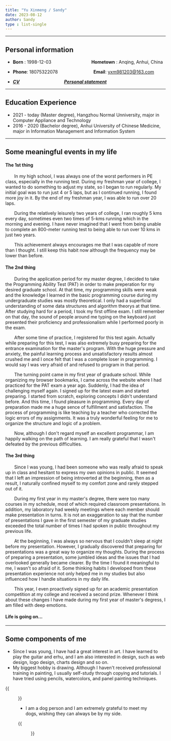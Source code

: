 ```yaml
---
title: "Yu Xinmeng / Sandy"
date: 2023-08-12
author: Sandy
type : list-single
---
```

---

## **Personal information**

- **Born** : 1998-12-03&emsp;&emsp;&emsp;&emsp;&emsp;&emsp;&emsp;&emsp;&emsp;**Hometown** : Anqing, Anhui, China

- **Phone**: 18075322078&emsp;&emsp;&emsp;&emsp;&emsp;&emsp;&emsp;&emsp;**Email**: yxm981203@163.com

- [***CV***](https://wooooov.github.io/files/CV.pdf)&emsp;&emsp;&emsp;&emsp;&emsp;&emsp;&emsp;&emsp;&emsp;&emsp;[***Personal statement***](https://wooooov.github.io/files/PersonalStatement.pdf) 



---

## **Education Experience**
- 2021 - today (Master degree), Hangzhou Normal Unniversity, major in Computer Appliance and Technology
- 2016 - 2020 (Bachelor degree), Anhui University of Chinese Medicine, major in Information Management and Information System

---

## **Some meaningful events in my life**
#### The 1st thing
&emsp;&emsp;In my high school, I was always one of the worst performers in PE class, especially in the running test. During my freshman year of college, I wanted to do something to adjust my state, so I began to run regularly. My initial goal was to run just 4 or 5 laps, but as I continued running, I found more joy in it. By the end of my freshman year, I was able to run over 20 laps. 

&emsp;&emsp;During the relatively leisurely two years of college, I ran roughly 5 kms every day, sometimes even two times of 5-kms running which in the morning and evening. I have never imagined that I went from being unable to complete an 800-meter running test to being able to run over 10 kms in just two years. 

&emsp;&emsp;This achievement always encourages me that I was capable of more than I thought. I still keep this habit now although the frequency may be lower than before.

#### The 2nd thing
&emsp;&emsp;During the application period for my master degree, I decided to take the Programming Ability Test (PAT) in order to make preperation for my desired graduate school. At that time, my programming skills were weak and the knowledge I learned in the basic programming course during my undergraduate studies was mostly theoretical. I only had a superficial understanding of some data structures and algorithm theorys at that time. After studying hard for a period, I took my first offline exam. I still remember on that day, the sound of people around me typing on the keyboard  just presented their proficiency and professionalism while I performed poorly in the exam.

&emsp;&emsp;After some time of practice, I registered for this test again. Actually while preparing for this test, I was also extremely busy preparing for the entrance examination for the master's program. With the huge pressure and anxiety, the painful learning process and unsatisfactory results almost crushed me and I once felt that I was a complete loser in programming. I would say I was very afraid of and refused to program in that period.

&emsp;&emsp;The turning point came in my first year of graduate school. While organizing my browser bookmarks, I came across the website where I had practiced for the PAT exam a year ago. Suddenly, I had the idea of challenging myself again. I signed up for the latest exam and started preparing. I started from scratch, exploring concepts I didn't understand before. And this time, I found pleasure in programming. Every day of preparation made me a huge sence of fulfillment and satisfaction. The process of programming is like teaching by a teacher who corrected the logic errors of my assignments. It was a truly wonderful feeling for me to organize the structure and logic of a problem.

&emsp;&emsp;Now, although I don't regard myself an excellent programmar, I am happily walking on the path of learning. I am really grateful that I wasn't defeated by the previous difficulties.

#### The 3rd thing
&emsp;&emsp;Since I was young, I had been someone who was really afraid to speak up in class and hesitant to express my own opinions in public. It seemed that I left an impression of being introverted at the beginning, then as a result, I naturally confined myself to my comfort zone and rarely stepped out of it.

&emsp;&emsp;During my first year in my master's degree, there were too many courses in my schedule, most of which required classroom presentations. In addition, my laboratory had weekly meetings where each member should make presentation in turns. It is not an exaggeration to say that the number of presentations I gave in the first semester of my graduate studies exceeded the total number of times I had spoken in public throughout my previous life.

&emsp;&emsp;At the beginning, I was always so nervous that I couldn't sleep at night before my presentation. However, I gradually discovered that preparing for presentations was a great way to organize my thoughts. During the process of preparing a presentation, some jumbled ideas and the issues that I had overlooked generally became clearer. By the time I found it meaningful to me, I wasn't so afraid of it. Some thinking habits I developed from these presentation experience not only helped me in my studies but also influenced how I handle situations in my daily life. 

&emsp;&emsp;This year, I even proactively signed up for an academic presentation competition at my college and received a second prize. Whenever I think about these changes I have made during my first year of master's degress, I am filled with deep emotions.

#### Life is going on...

---

## **Some components of me**
- Since I was young, I have had a great interest in art. I have learned to play the guitar and erhu, and I am also interested in design, such as web design, logo design, charts design and so on. 
- My biggest hobby is drawing. Although I haven't received professional training in painting, I usually self-study through copying and tutorials. I have tried using pencils, watercolors, and panel painting techniques.

{{<figure src="/images/sandy.jpg" title="This painting was created by myself using Procreate on iPad" width="300">}}

- I am a dog person and I am extremely grateful to meet my dogs, wishing they can always be by my side.

{{<figure src="/images/mydog.jpg" title="They are Coco, Tiaotiao, and Guagua (from left to right)." width="300">}}


